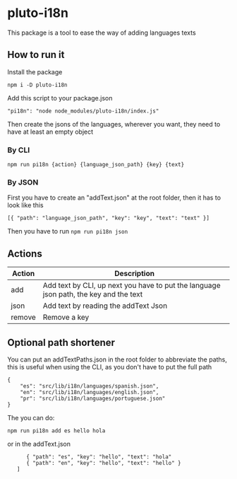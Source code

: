 # pluto-i18n
This package is a tool to ease the way of adding languages texts 
## How to run it
Install the package

```npm i -D pluto-i18n```

Add this script to your package.json

```"pi18n": "node node_modules/pluto-i18n/index.js"```

Then create the jsons of the languages, wherever you want, they need to have at least an empty object

### By CLI

```npm run pi18n {action} {language_json_path} {key} {text}```

### By JSON

First you have to create an "addText.json" at the root folder, then it has to look like this

```[{ "path": "language_json_path", "key": "key", "text": "text" }]```

Then you have to run ```npm run pi18n json```

## Actions

<table>
    <thead>
        <tr>
            <th>Action</th>
            <th>Description</th>
        </tr>
    </thead>
    <tbody>
    <tr>
        <td>add</td>
        <td>Add text by CLI, up next you have to put the language json path, the key and the text</td>
    </tr>
    <tr>
        <td>json</td>
        <td>Add text by reading the addText Json </td>
    </tr>
        <tr>
        <td>remove</td>
        <td>Remove a key</td>
    </tbody>
</table>

## Optional path shortener
You can put an addTextPaths.json in the root folder to abbreviate the paths, this is useful when using the CLI, as you don't have to put the full path

```
{
    "es": "src/lib/i18n/languages/spanish.json",
    "en": "src/lib/i18n/languages/english.json",
    "pr": "src/lib/i18n/languages/portuguese.json"
}
```

The you can do:

```npm run pi18n add es hello hola``` 

or in the addText.json

```[
      { "path": "es", "key": "hello", "text": "hola" 
      { "path": "en", "key": "hello", "text": "hello" }
   ]
```
